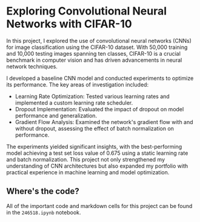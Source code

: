 # Exploring Convolutional Neural Networks with CIFAR-10

In this project, I explored the use of convolutional neural networks (CNNs) for image classification using the CIFAR-10 dataset. With 50,000 training and 10,000 testing images spanning ten classes, CIFAR-10 is a crucial benchmark in computer vision and has driven advancements in neural network techniques.

I developed a baseline CNN model and conducted experiments to optimize its performance. The key areas of investigation included:

- Learning Rate Optimization: Tested various learning rates and implemented a custom learning rate scheduler.
- Dropout Implementation: Evaluated the impact of dropout on model performance and generalization.
- Gradient Flow Analysis: Examined the network's gradient flow with and without dropout, assessing the effect of batch normalization on performance.

The experiments yielded significant insights, with the best-performing model achieving a test set loss value of 0.675 using a static learning rate and batch normalization. This project not only strengthened my understanding of CNN architectures but also expanded my portfolio with practical experience in machine learning and model optimization.

## Where's the code?
All of the important code and markdown cells for this project can be found in the `246518.ipynb` notebook.
